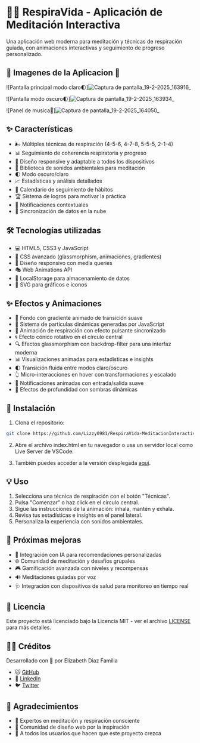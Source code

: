 # 🧘‍♀️ RespiraVida - Aplicación de Meditación Interactiva

Una aplicación web moderna para meditación y técnicas de respiración guiada, con animaciones interactivas y seguimiento de progreso personalizado.

## 📱 Imagenes de la Aplicacion 📱

![Pantalla principal modo claro🌓]![Captura de pantalla_19-2-2025_163916_](https://github.com/user-attachments/assets/78c7f3ea-9920-4ddc-95f8-924942105cca)

![Pantalla modo oscuro🌓]![Captura de pantalla_19-2-2025_163934_](https://github.com/user-attachments/assets/2879d77a-1cfb-42ef-9682-d453e2f4c17c)

![Panel de musica🎵]![Captura de pantalla_19-2-2025_164050_](https://github.com/user-attachments/assets/0535a0d9-7904-4639-892f-dff35d60fbb8)


## ✨ Características

- 🌬️ Múltiples técnicas de respiración (4-5-6, 4-7-8, 5-5-5, 2-1-4)
- 📊 Seguimiento de coherencia respiratoria y progreso
- 📱 Diseño responsive y adaptable a todos los dispositivos
- 🎵 Biblioteca de sonidos ambientales para meditación
- 🌓 Modo oscuro/claro
- 📈 Estadísticas y análisis detallados
- 📅 Calendario de seguimiento de hábitos
- 🏆 Sistema de logros para motivar la práctica
- 🔔 Notificaciones contextuales
- 🔄 Sincronización de datos en la nube

## 🛠️ Tecnologías utilizadas

- 💻 HTML5, CSS3 y JavaScript
- 🎨 CSS avanzado (glassmorphism, animaciones, gradientes)
- 📱 Diseño responsivo con media queries
- 🎭 Web Animations API
- 💾 LocalStorage para almacenamiento de datos
- 🌈 SVG para gráficos e iconos

## ✨ Efectos y Animaciones

- 🌊 Fondo con gradiente animado de transición suave
- 💫 Sistema de partículas dinámicas generadas por JavaScript
- 🔄 Animación de respiración con efecto pulsante sincronizado
- 🌀 Efecto cónico rotativo en el círculo central
- 🔍 Efectos glassmorphism con backdrop-filter para una interfaz moderna
- 📊 Visualizaciones animadas para estadísticas e insights
- 🌓 Transición fluida entre modos claro/oscuro
- 👆 Micro-interacciones en hover con transformaciones y escalado
- 🎯 Notificaciones animadas con entrada/salida suave
- 💎 Efectos de profundidad con sombras dinámicas

## 🚀 Instalación

1. Clona el repositorio:
```bash
git clone https://github.com/Lizzy0981/RespiraVida-MeditacionInteractiva.git
```

2. Abre el archivo index.html en tu navegador o usa un servidor local como Live Server de VSCode.

3. También puedes acceder a la versión desplegada [aquí](https://respiravida.vercel.app/).

## 💡 Uso

1. Selecciona una técnica de respiración con el botón "Técnicas".
2. Pulsa "Comenzar" o haz click en el círculo central.
3. Sigue las instrucciones de la animación: inhala, mantén y exhala.
4. Revisa tus estadísticas e insights en el panel lateral.
5. Personaliza la experiencia con sonidos ambientales.

## 🔮 Próximas mejoras

- 🤖 Integración con IA para recomendaciones personalizadas
- 🌐 Comunidad de meditación y desafíos grupales
- 🎮 Gamificación avanzada con niveles y recompensas
- 🔊 Meditaciones guiadas por voz
- 🩺 Integración con dispositivos de salud para monitoreo en tiempo real

## 📄 Licencia

Este proyecto está licenciado bajo la Licencia MIT - ver el archivo [LICENSE](LICENSE) para más detalles.

## 👩‍💻 Créditos

Desarrollado con 💜 por Elizabeth Diaz Familia
- 🐱 [GitHub](https://github.com/Lizzy0981)
- 💼 [LinkedIn](https://linkedin.com/in/eli-familia/)
- 🐦 [Twitter](https://twitter.com/Lizzyfamilia)
  
## 🙏 Agradecimientos

- 🧠 Expertos en meditación y respiración consciente
- 🎨 Comunidad de diseño web por la inspiración
- 🌟 A todos los usuarios que hacen que este proyecto crezca
